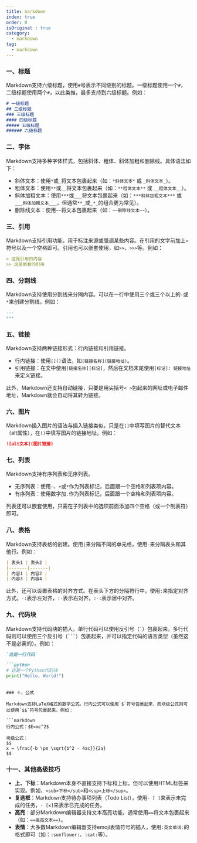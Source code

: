 ```yaml
---
title: markdown
index: true
order: 0
isOriginal : true
category:
  - markdown
tag:
  - markdown
---
```


### 一、标题

Markdown支持六级标题，使用`#`号表示不同级别的标题。一级标题使用一个`#`，二级标题使用两个`#`，以此类推，最多支持到六级标题。例如：

```markdown
# 一级标题
## 二级标题
### 三级标题
#### 四级标题
##### 五级标题
###### 六级标题
```

### 二、字体

Markdown支持多种字体样式，包括斜体、粗体、斜体加粗和删除线。具体语法如下：

* 斜体文本：使用`*`或`_`将文本包裹起来（如：`*斜体文本*` 或 `_斜体文本_`）。
* 粗体文本：使用`**`或`__`将文本包裹起来（如：`**粗体文本**` 或 `__粗体文本__`）。
* 斜体加粗文本：使用`***`或`___`将文本包裹起来（如：`***斜体加粗文本***` 或 `___斜体加粗文本___`，但通常`**_`或`_*_`的组合更为常见）。
* 删除线文本：使用`~~`将文本包裹起来（如：`~~删除线文本~~`）。

### 三、引用

Markdown支持引用功能，用于标注来源或强调某些内容。在引用的文字前加上`>`符号以及一个空格即可。引用也可以嵌套使用，如`>>`、`>>>`等。例如：

```markdown
> 这是引用的内容
>> 这是嵌套的引用
```

### 四、分割线

Markdown支持使用分割线来分隔内容。可以在一行中使用三个或三个以上的`-`或`*`来创建分割线。例如：

```markdown
---
***
```

### 五、链接

Markdown支持两种链接形式：行内链接和引用链接。

* 行内链接：使用`[]()`语法，如`[链接名称](链接地址)`。
* 引用链接：在文中使用`[链接名称][标记]`，然后在文档末尾使用`[标记]: 链接地址`来定义链接。

此外，Markdown还支持自动链接，只要是用尖括号`< >`包起来的网址或电子邮件地址，Markdown就会自动将其转为链接。

### 六、图片

Markdown插入图片的语法与插入链接类似，只是在`[]`中填写图片的替代文本（alt属性），在`()`中填写图片的链接地址。例如：

```markdown
![alt文本](图片链接)
```

### 七、列表

Markdown支持有序列表和无序列表。

* 无序列表：使用`-`、`+`或`*`作为列表标记，后面跟一个空格和列表项内容。
* 有序列表：使用数字加`.`作为列表标记，后面跟一个空格和列表项内容。

列表还可以嵌套使用，只需在子列表中的选项前面添加四个空格（或一个制表符）即可。

### 八、表格

Markdown支持表格的创建。使用`|`来分隔不同的单元格，使用`-`来分隔表头和其他行。例如：

```markdown
| 表头1 | 表头2 |
|-------|-------|
| 内容1 | 内容2 |
| 内容3 | 内容4 |
```

此外，还可以设置表格的对齐方式。在表头下方的分隔符行中，使用`:`来指定对齐方式。`-:`表示左对齐，`:-`表示右对齐，`:-:`表示居中对齐。

### 九、代码块

Markdown支持代码块的插入。单行代码可以使用反引号（`` ` ``）包裹起来。多行代码则可以使用三个反引号（```` ``` ````）包裹起来，并可以指定代码的语言类型（虽然这不是必需的）。例如：

```markdown
`这是一行代码`

```python
# 这是一个Python代码块
print("Hello, World!")
```
```

### 十、公式

Markdown支持LaTeX格式的数学公式。行内公式可以使用`$`符号包裹起来，而块级公式则可以使用`$$`符号包裹起来。例如：

```markdown
行内公式：$E=mc^2$

块级公式：
$$
x = \frac{-b \pm \sqrt{b^2 - 4ac}}{2a}
$$
```

### 十一、其他高级技巧

* **上、下标**：Markdown本身不直接支持下标和上标，但可以使用HTML标签来实现。例如，`<sub>下标</sub>`和`<sup>上标</sup>`。
* **复选框**：Markdown支持待办事项列表（Todo List），使用`- [ ]`来表示未完成的任务，`- [x]`来表示已完成的任务。
* **高亮**：部分Markdown编辑器支持文本高亮功能，通常使用`==`将文本包裹起来（如：`==高亮文本==`）。
* **表情**：大多数Markdown编辑器支持emoji表情符号的插入，使用`:英文单词:`的格式即可（如：`:sunflower:`、`:cat:`等）。

